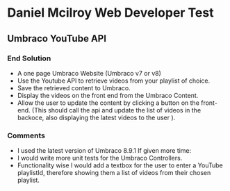 # Daniel Mcilroy Web Developer Test
## Umbraco YouTube API

### End Solution
* A one page Umbraco Website (Umbraco v7 or v8)
* Use the Youtube API to retrieve videos from your playlist of choice.
* Save the retrieved content to Umbraco.
* Display the videos on the front end from the Umbraco Content.
* Allow the user to update the content by clicking a button on the front-end. (This should call the api and update the list of videos in the backoce, also displaying the latest videos to the user ).

### Comments
* I used the latest version of Umbraco 8.9.1
If given more time:
* I would write more unit tests for the Umbraco Controllers.
* Functionality wise I would add a textbox for the user to enter a YouTube playlistId, therefore showing them a list of videos from their chosen playlist.
